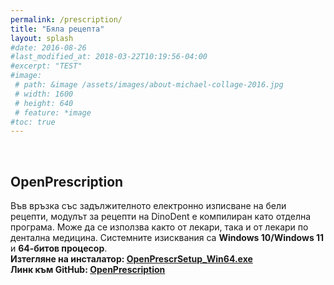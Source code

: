 ```yaml
---
permalink: /prescription/
title: "Бяла рецепта"
layout: splash
#date: 2016-08-26
#last_modified_at: 2018-03-22T10:19:56-04:00
#excerpt: "TEST"
#image:
 # path: &image /assets/images/about-michael-collage-2016.jpg
 # width: 1600
 # height: 640
 # feature: *image
#toc: true
---
```


<br>

## OpenPrescription
Във връзка със задължителното електронно изписване на бели рецепти, модулът за рецепти на DinoDent е компилиран като отделна програма. Може да се използва както от лекари, така и от лекари по дентална медицина.
Системните изисквания са <b>Windows 10/Windows 11</b> и <b>64-битов процесор</b>.
<br>
<b>Изтегляне на инсталатор: [OpenPrescrSetup_Win64.exe](https://github.com/thefinalcutbg/OpenPrescription/releases/download/v0.5/OpenPrescrSetup_Win64.exe)</b>
<br>
<b>Линк към GitHub: [OpenPrescription](https://github.com/thefinalcutbg/OpenPrescription)</b>